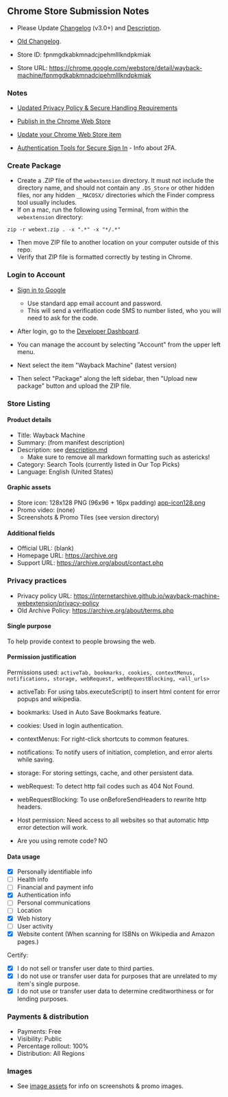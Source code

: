 ## Chrome Store Submission Notes

- Please Update [Changelog](../changelog.md) (v3.0+) and [Description](../description.md).
- [Old Changelog](changelog-chrome.md).

- Store ID: fpnmgdkabkmnadcjpehmlllkndpkmiak
- Store URL: https://chrome.google.com/webstore/detail/wayback-machine/fpnmgdkabkmnadcjpehmlllkndpkmiak


### Notes

- [Updated Privacy Policy &amp; Secure Handling Requirements](https://developer.chrome.com/docs/webstore/user_data/)

- [Publish in the Chrome Web Store](https://developer.chrome.com/docs/webstore/publish/)

- [Update your Chrome Web Store item](https://developer.chrome.com/docs/webstore/update/)

- [Authentication Tools for Secure Sign In](https://safety.google/authentication/) - Info about 2FA.


### Create Package

- Create a .ZIP file of the `webextension` directory. It must not include the directory name, and should not contain any `.DS_Store` or other hidden files, nor any hidden `__MACOSX/` directories which the Finder compress tool usually includes.
- If on a mac, run the following using Terminal, from within the `webextension` directory:
```
zip -r webext.zip . -x ".*" -x "*/.*"
```
- Then move ZIP file to another location on your computer outside of this repo.
- Verify that ZIP file is formatted correctly by testing in Chrome.


### Login to Account

- [Sign in to Google](https://accounts.google.com/)
  - Use standard app email account and password.
  - This will send a verification code SMS to number listed, who you will need to ask for the code.

- After login, go to the [Developer Dashboard](https://chrome.google.com/webstore/devconsole/).

- You can manage the account by selecting "Account" from the upper left menu.

- Next select the item "Wayback Machine" (latest version)

- Then select "Package" along the left sidebar, then "Upload new package" button and upload the ZIP file.


### Store Listing

#### Product details

- Title: Wayback Machine
- Summary: (from manifest description)
- Description: see [description.md](../description.md)
  - Make sure to remove all markdown formatting such as astericks!
- Category: Search Tools (currently listed in Our Top Picks)
- Language: English (United States)

#### Graphic assets

- Store icon: 128x128 PNG (96x96 + 16px padding) [app-icon128.png](app-icon128.png)
- Promo video: (none)
- Screenshots & Promo Tiles (see version directory)

#### Additional fields

- Official URL: (blank)
- Homepage URL: https://archive.org
- Support URL: https://archive.org/about/contact.php


### Privacy practices

- Privacy policy URL: https://internetarchive.github.io/wayback-machine-webextension/privacy-policy
- Old Archive Policy: https://archive.org/about/terms.php

#### Single purpose

To help provide context to people browsing the web.

#### Permission justification

Permissions used: `activeTab, bookmarks, cookies, contextMenus, notifications, storage, webRequest, webRequestBlocking, <all_urls>`

- activeTab: For using tabs.executeScript() to insert html content for error popups and wikipedia.
- bookmarks: Used in Auto Save Bookmarks feature.
- cookies: Used in login authentication.
- contextMenus: For right-click shortcuts to common features.
- notifications: To notify users of initiation, completion, and error alerts while saving.
- storage: For storing settings, cache, and other persistent data.
- webRequest: To detect http fail codes such as 404 Not Found.
- webRequestBlocking: To use onBeforeSendHeaders to rewrite http headers.
- Host permission: Need access to all websites so that automatic http error detection will work.

- Are you using remote code? NO

#### Data usage

- [x] Personally identifiable info
- [ ] Health info
- [ ] Financial and payment info
- [x] Authentication info
- [ ] Personal communications
- [ ] Location
- [x] Web history
- [ ] User activity
- [x] Website content (When scanning for ISBNs on Wikipedia and Amazon pages.)

Certify:
- [x] I do not sell or transfer user date to third parties.
- [x] I do not use or transfer user data for purposes that are unrelated to my item's single purpose.
- [x] I do not use or transfer user data to determine creditworthiness or for lending purposes.

### Payments & distribution

- Payments: Free
- Visibility: Public
- Percentage rollout: 100%
- Distribution: All Regions


### Images

- See [image assets](image-assets.md) for info on screenshots &amp; promo images.
